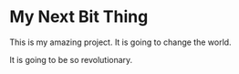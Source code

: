 # My Next Bit Thing

This is my amazing project. It is going to change the world.

It is going to be so revolutionary.
